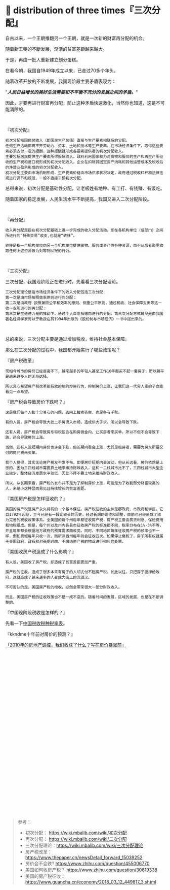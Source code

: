 # 🍰 distribution of three times『三次分配』

自古以来，一个王朝推翻另一个王朝，就是一次新的财富再分配的机会。

随着新王朝的不断发展，渐渐的贫富差距越来越大。

于是，再由一批人重新建立划分蛋糕。

在看今朝，我国自1949年成立以来，已走过70多个年头。

随着改革开放的不断发展，我国现阶段主要矛盾表现为：

"***人民日益增长的美好生活需要和不平衡不充分的发展之间的矛盾。***"

因此，才要再进行财富再分配，防止这种矛盾快速激化，当然你也知道，这是不可能消除的。

<br>

『初次分配』

    初次分配指国民总收入（即国民生产总值）直接与生产要素相联系的分配。
    任何生产活动都离不开劳动力、资本、土地和技术等生产要素，在市场经济条件下，取得这些要素必须支付一定的报酬，这种报酬就形成各要素提供者的初次分配收入。
    主要包括居民提供生产要素所得报酬收入，政府利用国家权力对货物和服务的生产和再生产所征收的生产税和进口税形成的初次分配收入，企业在扣除其固定资产消耗和其他运营成本及税收后的净营业盈余形成的初次分配收入。
    初次分配主要由市场机制形成，生产要素价格由市场供求状况决定，政府通过税收杠杆和法律法规进行调节和规范，一般不直接干预初次分配。
    
总得来说，初次分配是基础性分配，让老板姓有地种、有工打、有钱赚、有饭吃。

随着国家的稳定发展，人民生活水平不断提高，我国又进入二次分配阶段。

<br>

『再分配』

    收入再分配是指在初次分配基础上进一步完成的收入分配活动。即在各机构单位（或部门）之间所进行的“特殊交易”收支,也就是“转移”。
    
    转移是指一个机构单位向另一个机构单位提供货物、服务或资产等各种资源，而不从后者那里收取任何上述资源做为对等物回报的行为。

<br>

『三次分配』

三次分配，我国现阶段正在进行时，先看看三次分配理论。

    三次分配理论是指市场经济条件下的收入分配包括三次分配：
    第一次是由市场按照效率原则进行的分配；
    第二次是由政府 按照兼顾公平和效率的原则、侧重公平原则，通过税收、社会保障支出等这一收一支所进行的再分配；
    第三次是在道德力量的推动下，通过个人自愿捐赠而进行的分配。第三次分配方式最早是由我国著名经济学家厉以宁教授在其1994年出版的《股份制与市场经济》一书中提出来的。

<br>

总的来说，三次分配主要是通过增加税收，维持社会基本保障。

那么在三次分配的过程中，我国都开始实行了哪些政策呢？

『房产税改革』

    现如今城市的房价已经居高不下，越来越多的年轻人甚至工作10年都买不起一套房子，所以躺平是越来越多人的无奈选择。

    所以真心希望房产税改革能有效的制约炒房行为，抑制房价上涨，让我们这一代穷人家的子女能看见一点希望。

『房产税会导致房价下跌吗？』

    这是我们每个人都十分关心的问题，去网上搜索答案，也是各有千秋。

    有的人说，房产税会导致大批二手房流入市场，造成供大于求，所以会导致下跌。

    还有人说，房产税会导致房东将税包含在购房佣金内，让买房者来买单，所以不但不会导致下跌，还会导致房价上涨。

    当然，还有人说短期内房价也许会下跌，但长期内看会上涨，尤其是租房者，需要为房东所要交付的房产税来买单。

    我个人觉得，其实无论房产税发不发不布，即便房价短期内会波动，但从长远看，房价依然是上涨的，因为三四线城市需要靠土地来维持财政收入，这和一二线城市比不了，三四线城市大型企业较少，整体经济发展水平较低，因此不得不靠土地来维持财政收入。

    所以，从长期来看，房产税的发布并不是为了抑制房价上涨，可能是为了收割部分财富较高的人，来缩小这种显而易见且持续增长的贫富差距。

『美国房产税是怎样征收的？』

    美国的房产税是房产永久持有的一个基本保证。房产税征收的主体是郡政府、市政府和学区，它自1792年起征，至今已经有一段比较长的历史，经过长期的运作和调整，目前也已经形成了较为完善的税收政策体系。全美国的每个州每年都征收房产税，房产税主要由房贷利息、保险费用和地税组成。但是，每个州以及州内各县市征收房产税的标准都不同，税率分布在1%-3%不等，并且每年都会根据地方政府的预算需求而改变。同时，不同地区每年征收房产税的频率也不一样，例如费城每年只收一次，而新泽西州每年则会征收四次。如果停止缴税了，房子所有权就属于美国政府，政有权对长期迟缴、不缴纳房产税的物业进行相应的处置。

『美国收房产税造成了什么影响？』

    有人说，美国收了房产税，却造成了贫富差距更加严重。

    房产税的征收，造成了很多本来有房子的人却支付不起房产税，长此以往，只把房子抵押给政府，这就造成了越来越多的人变成大街上的流浪汉。

    不可否认的是，美国房产税的增收，必然会带来很大一部分财政收入。

    而且，美国房产税的征收政策也不是一成不变的。随着时间的发展，区域的发展，也是在不断调整的。

『中国现阶段税收是怎样的？』

先看一下[中国税收税种税率表](http://filed.jieshui8.com/df8/df81ee20413229549770f0ec0f9b044f.png)。

『kkndme十年前对房价的预测？』

[「2010年的房地产调控，我们收获了什么？写在房价暴涨前」](https://github.com/shengcaishizhan/kkndme_tianya)


























<br><br><br><br><br><br>
<br><br><br><br><br><br>
<br><br><br><br><br><br>
<br><br><br><br><br><br>
<br><br><br><br><br><br>

> 参考：
> 
> * 初次分配： https://wiki.mbalib.com/wiki/初次分配
> * 再次分配： https://wiki.mbalib.com/wiki/二次分配
> * 三次分配理论：https://wiki.mbalib.com/wiki/三次分配理论
> * 房产税改革：https://www.thepaper.cn/newsDetail_forward_15039252
> * 房价会不会跌? https://www.zhihu.com/question/455006770
> * 美国如何收房产税？ https://www.zhihu.com/question/30619338
> * 美国的房产税征收：https://www.guancha.cn/economy/2018_03_12_449817_3.shtml